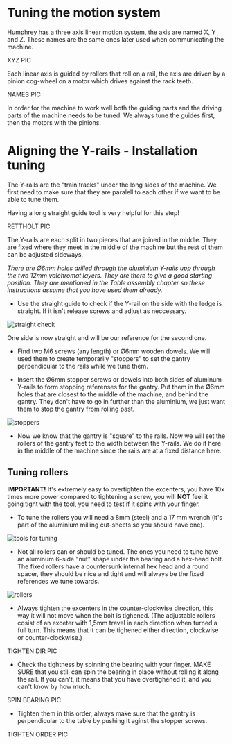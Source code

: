# Tuning the motion system

Humphrey has a three axis linear motion system, the axis are named X, Y and Z. These names are the same ones later used when communicating the machine. 

XYZ PIC


Each linear axis is guided by rollers that roll on a rail, the axis are driven by a pinion cog-wheel on a motor which drives against the rack teeth. 

NAMES PIC

In order for the machine to work well both the guiding parts and the driving parts of the machine needs to be tuned. We always tune the guides first, then the motors with the pinions.

# Aligning the Y-rails - Installation tuning

The Y-rails are the "train tracks" under the long sides of the machine. We first need to make sure that they are paralell to each other if we want to be able to tune them.

Having a long straight guide tool is very helpful for this step!

RETTHOLT PIC

The Y-rails are each split in two pieces that are joined in the middle. They are fixed where they meet in the middle of the machine but the rest of them can be adjusted sideways.

_There are Ø6mm holes drilled through the aluminium Y-rails upp through the two 12mm valchromat layers. They are there to give a good starting position. They are mentioned in the Table assembly chapter so these instructions assume that you have used them already._

* Use the straight guide to check if the Y-rail on the side with the ledge is straight. If it isn't release screws and adjust as neccessary. 

![straight check](https://github.com/fellesverkstedet/fabricatable-machines/raw/master/humphrey-large-format-cnc/humphrey_v3/img/assembly/ledge_table.JPG)

One side is now straight and will be our reference for the second one. 

* Find two M6 screws (any length) or Ø6mm wooden dowels. We will used them to create temporarily "stoppers" to set the gantry perpendicular to the rails while we tune them. 

* Insert the Ø6mm stopper screws or dowels into both sides of aluminum Y-rails to form stopping referenses for the gantry. Put them in the Ø6mm holes that are closest to the middle of the machine, and behind the gantry. They don't have to go in further than the aluminium, we just want them to stop the gantry from rolling past.

![stoppers](https://github.com/fellesverkstedet/fabricatable-machines/raw/master/humphrey-large-format-cnc/humphrey_v3/img/assembly/stop_hole.jpg)

* Now we know that the gantry is "square" to the rails. Now we will set the rollers of the gantry feet to the width between the Y-rails. We do it here in the middle of the machine since the rails are at a fixed distance here.

## Tuning rollers

**IMPORTANT!** It's extremely easy to overtighten the excenters, you have 10x times more power compared to tightening a screw, you will **NOT** feel it going tight with the tool, you need to test if it spins with your finger.

* To tune the rollers you will need a 8mm (steel) and a 17 mm wrench (it's part of the aluminium milling cut-sheets so you should have one).

![tools for tuning](https://github.com/fellesverkstedet/fabricatable-machines/raw/master/humphrey-large-format-cnc/humphrey_v3/img/assembly/tools.jpg)

* Not all rollers can or should be tuned. The ones you need to tune have an aluminum 6-side "nut" shape under the bearing and a hex-head bolt. The fixed rollers have a countersunk internal hex head and a round spacer, they should be nice and tight and will always be the fixed references we tune towards.

![rollers](https://github.com/fellesverkstedet/fabricatable-machines/blob/master/humphrey-large-format-cnc/humphrey_v3/img/assembly/fixed_moving.JPG)

* Always tighten the excenters in the counter-clockwise direction, this way it will not move when the bolt is tighened. (The adjustable rollers cosist of an exceter with 1,5mm travel in each direction when turned a full turn. This means that it can be tighened either direction, clockwise or counter-clockwise.)

TIGHTEN DIR PIC

* Check the tightness by spinning the bearing with your finger. MAKE SURE that you still can spin the bearing in place without rolling it along the rail. If you can't, it means that you have overtighened it, and you can't know by how much.

SPIN BEARING PIC

* Tighten them in this order, always make sure that the gantry is perpendicular to the table by pushing it aginst the stopper screws.

TIGHTEN ORDER PIC



